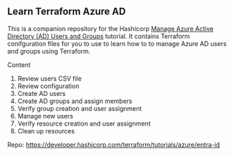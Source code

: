 ## Learn Terraform Azure AD

This is a companion repository for the Hashicorp [Manage Azure Active Directory (AD) Users and Groups](https://developer.hashicorp.com/terraform/tutorials/it-saas/azure-ad) tutorial. 
It contains Terraform conifguration files for you to use to learn how to to manage Azure AD users and groups using
Terraform.

Content
1. Review users CSV file
2. Review configuration
3. Create AD users
4. Create AD groups and assign members
5. Verify group creation and user assignment
6. Manage new users
7. Verify resource creation and user assignment
8. Clean up resources


Repo: https://developer.hashicorp.com/terraform/tutorials/azure/entra-id
